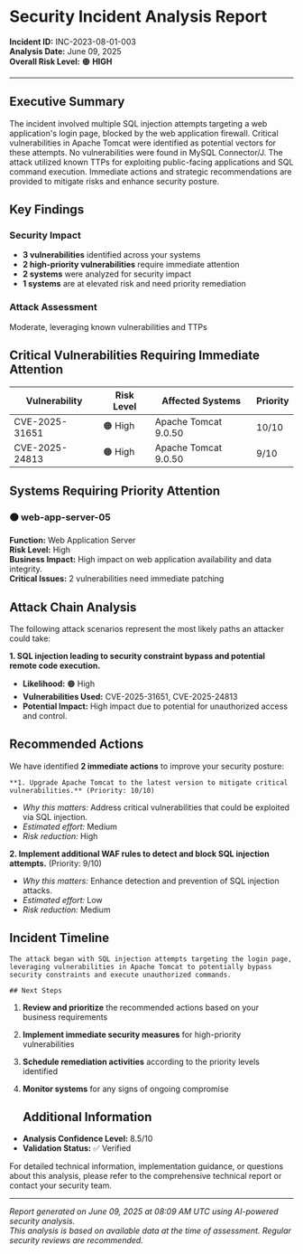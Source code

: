 # Security Incident Analysis Report

**Incident ID:** INC-2023-08-01-003  
**Analysis Date:** June 09, 2025  
**Overall Risk Level:** 🟠 **HIGH**

---

## Executive Summary

The incident involved multiple SQL injection attempts targeting a web application's login page, blocked by the web application firewall. Critical vulnerabilities in Apache Tomcat were identified as potential vectors for these attempts. No vulnerabilities were found in MySQL Connector/J. The attack utilized known TTPs for exploiting public-facing applications and SQL command execution. Immediate actions and strategic recommendations are provided to mitigate risks and enhance security posture.

## Key Findings

### Security Impact
- **3 vulnerabilities** identified across your systems
- **2 high-priority vulnerabilities** require immediate attention
- **2 systems** were analyzed for security impact
- **1 systems** are at elevated risk and need priority remediation

### Attack Assessment
Moderate, leveraging known vulnerabilities and TTPs

## Critical Vulnerabilities Requiring Immediate Attention

| Vulnerability | Risk Level | Affected Systems | Priority |
|---------------|------------|------------------|----------|
| CVE-2025-31651 | 🟠 High | Apache Tomcat 9.0.50 | 10/10 |
| CVE-2025-24813 | 🟠 High | Apache Tomcat 9.0.50 | 9/10 |


## Systems Requiring Priority Attention

### 🟠 web-app-server-05
**Function:** Web Application Server  
**Risk Level:** High  
**Business Impact:** High impact on web application availability and data integrity.  
**Critical Issues:** 2 vulnerabilities need immediate patching  


## Attack Chain Analysis

The following attack scenarios represent the most likely paths an attacker could take:

**1. SQL injection leading to security constraint bypass and potential remote code execution.**
   - **Likelihood:** 🟠 High
   - **Vulnerabilities Used:** CVE-2025-31651, CVE-2025-24813
   - **Potential Impact:** High impact due to potential for unauthorized access and control.



## Recommended Actions

We have identified **2 immediate actions** to improve your security posture:

    **1. Upgrade Apache Tomcat to the latest version to mitigate critical vulnerabilities.** (Priority: 10/10)
   - *Why this matters:* Address critical vulnerabilities that could be exploited via SQL injection.
   - *Estimated effort:* Medium
   - *Risk reduction:* High

**2. Implement additional WAF rules to detect and block SQL injection attempts.** (Priority: 9/10)
   - *Why this matters:* Enhance detection and prevention of SQL injection attacks.
   - *Estimated effort:* Low
   - *Risk reduction:* Medium

## Incident Timeline

    The attack began with SQL injection attempts targeting the login page, leveraging vulnerabilities in Apache Tomcat to potentially bypass security constraints and execute unauthorized commands.

    ## Next Steps

1. **Review and prioritize** the recommended actions based on your business requirements
2. **Implement immediate security measures** for high-priority vulnerabilities
3. **Schedule remediation activities** according to the priority levels identified
4. **Monitor systems** for any signs of ongoing compromise

    ## Additional Information

- **Analysis Confidence Level:** 8.5/10
- **Validation Status:** ✅ Verified

For detailed technical information, implementation guidance, or questions about this analysis, please refer to the comprehensive technical report or contact your security team.

---

*Report generated on June 09, 2025 at 08:09 AM UTC using AI-powered security analysis.*  
*This analysis is based on available data at the time of assessment. Regular security reviews are recommended.*